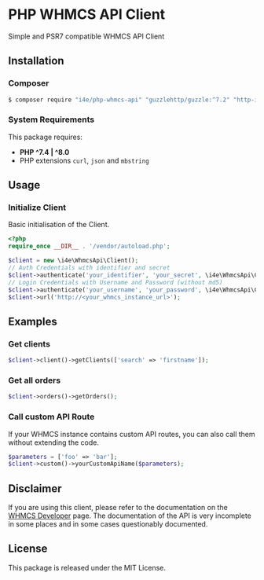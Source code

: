 # PHP WHMCS API Client

Simple and PSR7 compatible WHMCS API Client 

## Installation

### Composer

```bash
$ composer require "i4e/php-whmcs-api" "guzzlehttp/guzzle:^7.2" "http-interop/http-factory-guzzle:^1.0"
```

### System Requirements

This package requires:
- **PHP ^7.4 | ^8.0**
- PHP extensions `curl`, `json` and `mbstring` 

## Usage

### Initialize Client 

Basic initialisation of the Client.

```php
<?php
require_once __DIR__ . '/vendor/autoload.php';

$client = new \i4e\WhmcsApi\Client();
// Auth Credentials with identifier and secret
$client->authenticate('your_identifier', 'your_secret', \i4e\WhmcsApi\Client::AUTH_API_CREDENTIALS);
// Login Credentials with Username and Password (without md5)
$client->authenticate('your_username', 'your_password', \i4e\WhmcsApi\Client::AUTH_LOGIN_CREDENTIALS);
$client->url('http://<your_whmcs_instance_url>');
```

## Examples

### Get clients

```php
$client->client()->getClients(['search' => 'firstname']);
```

### Get all orders

```php
$client->orders()->getOrders();
```

### Call custom API Route

If your WHMCS instance contains custom API routes, you can also call them without extending the code.

```php
$parameters = ['foo' => 'bar'];
$client->custom()->yourCustomApiName($parameters);
```

## Disclaimer

If you are using this client, please refer to the documentation on the [WHMCS Developer](https://developers.whmcs.com/api/api-index/) page.
The documentation of the API is very incomplete in some places and in some cases questionably documented.


## License

This package is released under the MIT License.

